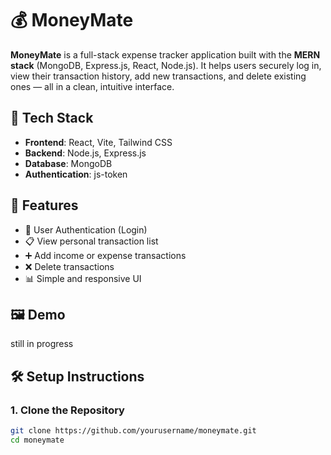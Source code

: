 # 💰 MoneyMate

**MoneyMate** is a full-stack expense tracker application built with the **MERN stack** (MongoDB, Express.js, React, Node.js). It helps users securely log in, view their transaction history, add new transactions, and delete existing ones — all in a clean, intuitive interface.

## 🚀 Tech Stack

- **Frontend**: React, Vite, Tailwind CSS
- **Backend**: Node.js, Express.js
- **Database**: MongoDB
- **Authentication**: js-token

## 🔐 Features

- 🧾 User Authentication (Login)
- 📋 View personal transaction list
- ➕ Add income or expense transactions
- ❌ Delete transactions
- 📊 Simple and responsive UI

## 🖼️ Demo

still in progress


## 🛠️ Setup Instructions

### 1. Clone the Repository

```bash
git clone https://github.com/yourusername/moneymate.git
cd moneymate


